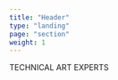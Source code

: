 ```yaml
---
title: "Header"
type: "landing"
page: "section"
weight: 1
---
```



<div class="col-lg-8 full-height-screen" style="align-content: inherit;">
    <canvas id="canvas" width="1920" height="1080" style="width:60%; margin: 5% 20% 0 20%;">
    </canvas>
    <div id="heading-tagline" class="heading-tagline">TECHNICAL ART EXPERTS</div>
    <script type="module">
        import { DotLottie } from "https://cdn.jsdelivr.net/npm/@lottiefiles/dotlottie-web/+esm";
        document.getElementById("canvas")
        var lottie = new DotLottie({
            autoplay: true,
            loop: false,
            useFrameInterpolation: true,
            canvas: document.getElementById("canvas"),
            src: "/images/dayiii_logo_anim_intro.json", // or .json file
        });
        lottie.addEventListener('complete', () => {
            document.getElementById("heading-tagline").style.visibility = "visible";
            lottie.destroy();
            new DotLottie({
                autoplay: true,
                loop: true,
                speed: 0.9,
                canvas: document.getElementById("canvas"),
                src: "/images/dayiii_logo_anim_endloop.json", // or .json file
            });
        })
    </script>
</div>